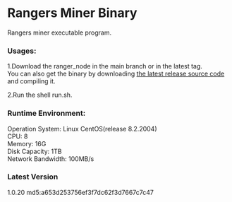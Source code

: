 # Rangers Miner Binary

Rangers miner executable program.

### Usages:

1.Download the ranger_node in the main branch or in the latest tag.  
You can also get the binary by downloading [the latest release source code](https://github.com/rangersprotocolcode/go-rangers/releases) and compiling it. 

2.Run the shell run.sh.

### Runtime Environment:

Operation System:  Linux CentOS(release 8.2.2004)  
CPU: 8   
Memory:  16G   
Disk Capacity: 1TB   
Network Bandwidth: 100MB/s  

### Latest Version  
1.0.20
md5:a653d253756ef3f7dc62f3d7667c7c47
